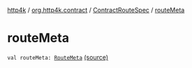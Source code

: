 [http4k](../../index.md) / [org.http4k.contract](../index.md) / [ContractRouteSpec](index.md) / [routeMeta](./route-meta.md)

# routeMeta

`val routeMeta: `[`RouteMeta`](../-route-meta/index.md) [(source)](https://github.com/http4k/http4k/blob/master/http4k-contract/src/main/kotlin/org/http4k/contract/routeSpec.kt#L13)